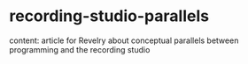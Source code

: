 # recording-studio-parallels
content: article for Revelry about conceptual parallels between programming and the recording studio
